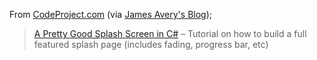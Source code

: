 From [CodeProject.com](http://www.codeproject.com) (via [James Avery's Blog](http://weblogs.asp.net/javery/posts/39574.aspx));

> [A Pretty Good Splash Screen in C#](http://www.codeproject.com/csharp/PrettyGoodSplashScreen.asp) &#8211; Tutorial on how to build a full featured splash page (includes fading, progress bar, etc)